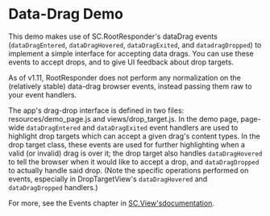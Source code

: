 Data-Drag Demo
====

This demo makes use of SC.RootResponder's dataDrag events (`dataDragEntered`,
`dataDragHovered`, `dataDragExited`, and `datadragDropped`) to implement a simple
interface for accepting data drags. You can use these events to accept drops, and
to give UI feedback about drop targets.

As of v1.11, RootResponder does not perform any normalization on the (relatively
stable) data-drag browser events, instead passing them raw to your event handlers.

The app's drag-drop interface is defined in two files: resources/demo_page.js and
views/drop_target.js. In the demo page, page-wide `dataDragEntered` and
`dataDragExited` event handlers are used to highlight drop targets which can accept
a given drag's content types. In the drop target class, these events are used for
further highlighting when a valid (or invalid) drag is over it; the drop target also
handles `dataDragHovered` to tell the browser when it would like to accept a drop,
and `dataDragDropped` to actually handle said drop. (Note the specific operations
performed on events, especially in DropTargetView's `dataDragHovered` and
`dataDragDropped` handlers.)

For more, see the Events chapter in [SC.View'sdocumentation](http://docs.sproutcore.com/?#doc=SC.View&src=false).